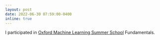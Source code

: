 ```yaml
---
layout: post
date: 2022-06-30 07:59:00-0400
inline: true
---
```


I participated in [Oxford Machine Learning Summer School](https://www.oxfordml.school/) Fundamentals.
